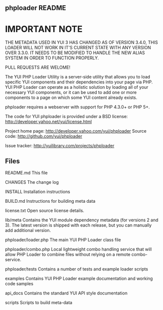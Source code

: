 phploader README
----------------

IMPORTANT NOTE
==============

THE METADATA USED IN YUI 3 HAS CHANGED AS OF VERSION 3.4.0, THIS LOADER WILL
NOT WORK IN IT'S CURRENT STATE WITH ANY VERSION OVER 3.3.0. IT NEEDS TO BE
MODIFIED TO HANDLE THE NEW ALIAS SYSTEM IN ORDER TO FUNCTION PROPERLY.

PULL REQUESTS ARE WELOME!


The YUI PHP Loader Utility is a server-side utility that allows you to 
load specific YUI components and their dependencies into your page via PHP.
YUI PHP Loader can operate as a holistic solution by loading all of your 
necessary YUI components, or it can be used to add one or more components 
to a page on which some YUI content already exists.

phploader requires a webserver with support for PHP 4.3.0+ or PHP 5+.

The code for YUI phploader is provided under a BSD license:
    http://developer.yahoo.net/yui/license.html

Project home page:
    http://developer.yahoo.com/yui/phploader
Source code:
    http://github.com/yui/phploader

Issue tracker:
    http://yuilibrary.com/projects/phploader


Files
-----

README.md
    This file

CHANGES
    The change log

INSTALL
    Installation instructions

BUILD.md
    Instructions for building meta data

license.txt
    Open source license details.

lib/meta
    Contains the YUI module dependency metadata (for versions 2 and 3).
    The latest version is shipped with each release, but you can manually
    add additional version.

phploader/loader.php
    The main YUI PHP Loader class file

phploader/combo.php
    Local lightweight combo handling service that will allow PHP Loader to 
    combine files without relying on a remote combo-service.

phploader/tests
    Contains a number of tests and example loader scripts

examples
    Contains YUI PHP Loader example documentation and working code samples

api_docs
    Contains the standard YUI API style documentation

scripts
    Scripts to build meta-data
